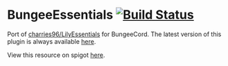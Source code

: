 BungeeEssentials [![Build Status](https://travis-ci.org/Albioncode/BungeeEssentials.svg?branch=master)](https://travis-ci.org/Albioncode/BungeeEssentials)
================

Port of [charries96/LilyEssentials](https://github.com/charries96/LilyEssentials) for BungeeCord. The latest version of this plugin is always available [here](https://drone.io/github.com/charries96/BungeeEssentials/files).

View this resource on spigot [here](http://www.spigotmc.org/resources/bungeeessentials.1488/).
